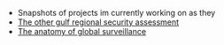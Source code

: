 - Snapshots of projects im currently working on as they
- [The other gulf regional security assessment](logseq://graph/Documents?page=The%20other%20gulf%20regional%20security%20assessment)
- [The anatomy of global surveillance](logseq://graph/Documents?page=The%20anatomy%20of%20global%20surveillance)